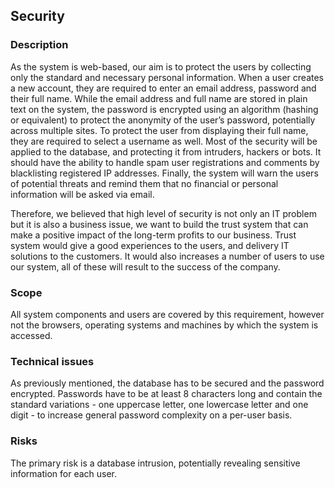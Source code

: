 ## Security

### Description

As the system is web-based, our aim is to protect the users by collecting only the standard and necessary personal information. When a user creates a new account, they are required to enter an email address, password and their full name. While the email address and full name are stored in plain text on the system, the password is encrypted using an algorithm (hashing or equivalent) to protect the anonymity of the user’s password, potentially across multiple sites. To protect the user from displaying their full name, they are required to select a username as well. Most of the security will be applied to the database, and protecting it from intruders, hackers or bots. It should have the ability to handle spam user registrations and comments by blacklisting registered IP addresses. Finally, the system will warn the users of potential threats and remind them that no financial or personal information will be asked via email.

Therefore, we believed that high level of security is not only an IT problem but it is also a business issue, we want to build the trust system that can make a positive impact of the long-term profits to our business. Trust system would give a good experiences to the users, and delivery IT solutions to the customers. It would also increases a number of users to use our system, all of these will result to the success of the company.

### Scope

All system components and users are covered by this requirement, however not the browsers, operating systems and machines by which the system is accessed.

### Technical issues

As previously mentioned, the database has to be secured and the password encrypted. Passwords have to be at least 8 characters long and contain the standard variations - one uppercase letter, one lowercase letter and one digit - to increase general password complexity on a per-user basis.

### Risks

The primary risk is a database intrusion, potentially revealing sensitive information for each user.